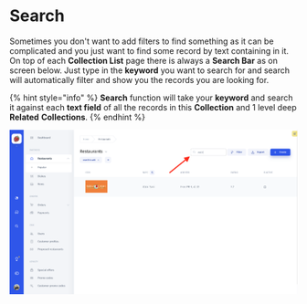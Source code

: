 # Search

Sometimes you don't want to add filters to find something as it can be complicated and you just want to find some record by text containing in it. On top of each **Collection List** page there is always a **Search Bar** as on screen below. Just type in the **keyword** you want to search for and search will automatically filter and show you the records you are looking for. 

{% hint style="info" %}
**Search** function will take your **keyword** and search it against each **text field** of all the records in this **Collection** and 1 level deep **Related** **Collections**.
{% endhint %}

![](../.gitbook/assets/image%20%2836%29.png)



